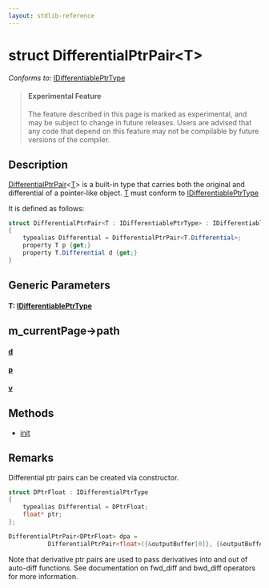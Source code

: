 ```yaml
---
layout: stdlib-reference
---
```


# struct DifferentialPtrPair\<T\>

*Conforms to:* [IDifferentiablePtrType](../../interfaces/idifferentiableptrtype-01fi/index.html)

> #### Experimental Feature
> The feature described in this page is marked as experimental, and may be subject to change in future releases.
> Users are advised that any code that depend on this feature may not be compilable by future versions of the compiler.

## Description

<span class='code'><a href="index.html" class="code_type">DifferentialPtrPair</a>&lt;<a href="index.html#typeparam-T" class="code_type">T</a>&gt;</span> is a built-in type that carries both the original and differential of a
pointer-like object.
<span class='code'><a href="index.html#typeparam-T" class="code_type">T</a></span> must conform to <span class='code'><a href="../../interfaces/idifferentiableptrtype-01fi/index.html" class="code_type">IDifferentiablePtrType</a></span>

It is defined as follows:
```csharp
struct DifferentialPtrPair<T : IDifferentiablePtrType> : IDifferentiablePtrType
{
    typealias Differential = DifferentialPtrPair<T.Differential>;
    property T p {get;}
    property T.Differential d {get;}
}
```

## Generic Parameters

####  <a id="typeparam-T"></a>T: [IDifferentiablePtrType](../../interfaces/idifferentiableptrtype-01fi/index.html)

## m_currentPage->path

####  <a id="decl-d"></a>[d](d.html)
####  <a id="decl-p"></a>[p](p.html)
####  <a id="decl-v"></a>[v](v.html)

## Methods

* [init](init)

## Remarks


Differential ptr pairs can be created via constructor.
```csharp
struct DPtrFloat : IDifferentialPtrType 
{ 
    typealias Differential = DPtrFloat;
    float* ptr;
};

DifferentialPtrPair<DPtrFloat> dpa = 
           DifferentialPtrPair<float>({&outputBuffer[0]}, {&outputBuffer[1]});
```
Note that derivative ptr pairs are used to pass derivatives into and out of auto-diff functions.
See documentation on <span class='code'>fwd_diff</span> and <span class='code'>bwd_diff</span> operators for more information.




<!-- RTD-TOC-START
```{toctree}
:titlesonly:
:hidden:

Differential <differential-0>
DifferentialElementType <differentialelementtype-0cj>
d <d>
init <init>
p <p>
v <v>
```
RTD-TOC-END -->
